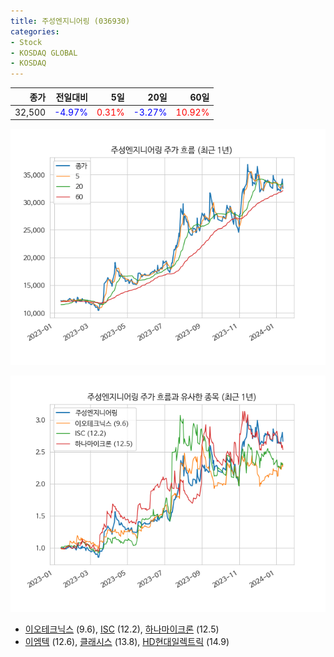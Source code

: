 ```yaml
---
title: 주성엔지니어링 (036930)
categories:
- Stock
- KOSDAQ GLOBAL
- KOSDAQ
---
```


|종가|전일대비|5일|20일|60일|
|---:|-------:|--:|---:|---:|
|32,500|<span style="color: blue">-4.97%</span>|<span style="color: red">0.31%</span>|<span style="color: blue">-3.27%</span>|<span style="color: red">10.92%</span>|


<!-- more -->

![036930](/assets/images/stock/036930.png)

![036930](/assets/images/stock/036930_sim.png)

- [이오테크닉스](/039030/) (9.6), [ISC](/095340/) (12.2), [하나마이크론](/067310/) (12.5)
- [이엠텍](/091120/) (12.6), [클래시스](/214150/) (13.8), [HD현대일렉트릭](/267260/) (14.9)